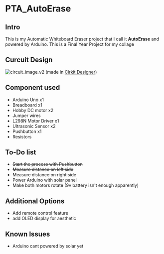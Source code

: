 # PTA_AutoErase

## Intro
This is my Automatic Whiteboard Eraser project that I call it **AutoErase** and powered by Arduino. This is a Final Year Project for my collage 

## Curcuit Design
![circuit_image_v2](https://github.com/user-attachments/assets/16b87acb-b3c3-4561-be05-fe1197ca91d2)
(made in [Cirkit Designer](https://app.cirkitdesigner.com/))


## Component used
- Arduino Uno x1
- Breadboard x1
- Hobby DC motor x2
- Jumper wires
- L298N Motor Driver x1
- Ultrasonic Sensor x2
- Pushbutton x1
- Resistors

## To-Do list
- ~~Start the process with Pushbutton~~
- ~~Measure distance on left side~~
- ~~Measure distance on right side~~
- Power Arduino with solar panel
- Make both motors rotate (9v battery isn't enough apparently)

## Additional Options
- Add remote control feature
- add OLED display for aesthetic

## Known Issues
- Arduino cant powered by solar yet
